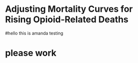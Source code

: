 # Adjusting Mortality Curves for Rising Opioid-Related Deaths
#hello this is amanda testing 

# please work